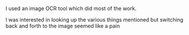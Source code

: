 I used an image OCR tool which did most of the work.

I was interested in looking up the various things mentioned but switching back and forth to the image seemed like a pain
